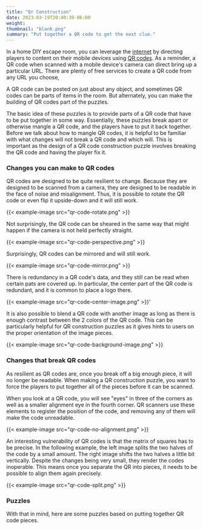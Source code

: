 ```yaml
---
title: "Qr Construction"
date: 2023-03-19T20:40:39-06:00
weight:
thumbnail: "blank.png"
summary: "Put together a QR code to get the next clue."
---
```


In a home DIY escape room, you can leverage the [internet] by directing
players to content on their mobile devices using [QR codes]. As a reminder,
a QR code when scanned with a mobile device's camera can direct bring up a
particular URL. There are plenty of free services to create a QR code from
any URL you choose,

A QR code can be posted on just about any object, and sometimes QR codes
can be parts of items in the room. But alternately, you can make the
building of QR codes part of the puzzles.

The basic idea of these puzzles is to provide parts of a QR code that have
to be put together in some way. Essentially, these puzzles break apart or
otherwise mangle a QR code, and the players have to put it back together.
Before we talk about how to mangle QR codes, it is helpful to be familiar
with what changes will not break a QR code and which will. This is
important as the design of a QR code construction puzzle involves breaking
the QR code and having the player fix it.


### Changes you can make to QR codes

QR codes are designed to be quite resilient to change. Because they are
designed to be scanned from a camera, they are designed to be readable in
the face of noise and misalignment. Thus, it is possible to rotate the QR
code or even flip it upside-down and it will still work.

{{< example-image src="qr-code-rotate.png" >}}

Not surprisingly, the QR code can be sheared in the same way that might
happen if the camera is not held perfectly straight.

{{< example-image src="qr-code-perspective.png" >}}

Surprisingly, QR codes can be mirrored and will still work.

{{< example-image src="qr-code-mirror.png" >}}

There is redundancy in a QR code's data, and they still can be read when
certain pats are covered up. In particular, the center part of the QR code
is redundant, and it is common to place a logo there.

{{< example-image src="qr-code-center-image.png" >}}'

It is also possible to blend a QR code with another image as long as there
is enough contrast between the 2 colors of the QR code. This can be
particularly helpful for QR construction puzzles as it gives hints to users
on the proper orientation of the image pieces.

{{< example-image src="qr-code-background-image.png" >}}


### Changes that break QR codes

As resilient as QR codes are, once you break off a big enough piece, it
will no longer be readable. When making a QR construction puzzle, you want
to force the players to put together all of the pieces before it can be
scanned.

When you look at a QR code, you will see "eyes" in three of the corners as
well as a smaller alignment eye in the fourth corner. QR scanners use these
elements to register the position of the code, and removing any of them
will make the code unreadable.

{{< example-image src="qr-code-no-alignment.png" >}}

An interesting vulnerability of QR codes is that the matrix of squares has
to be precise. In the following example, the left image splits the two
halves of the code by a small amount. The right image shifts the two halves
a little bit vertically. Despite the changes being very small, they render
the codes inoperable. This means once you separate the QR into pieces, it
needs to be possible to align them again precisely.

{{< example-image src="qr-code-split.png" >}}


### Puzzles

With that in mind, here are some puzzles based on putting together QR code
pieces.



[internet]: /equipment/internet
[QR codes]: /equipment/internet/#qr-codes
